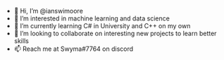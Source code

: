 - 👋 Hi, I’m @ianswimoore
- 👀 I’m interested in machine learning and data science
- 🌱 I’m currently learning C# in University and C++ on my own
- 💞️ I’m looking to collaborate on interesting new projects to learn better skills
- 📫 Reach me at Swyma#7764 on discord

<!---
SymboliCroissant/SymboliCroissant is a ✨ special ✨ repository because its `README.md` (this file) appears on your GitHub profile.
You can click the Preview link to take a look at your changes.
--->
